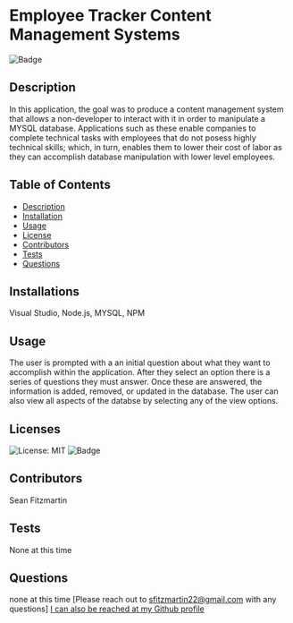 
  # Employee Tracker Content Management Systems       

  ![Badge](https://img.shields.io/badge/License-MIT-yellow.svg)

  ## Description
  In this application, the goal was to produce a content management system that allows a non-developer to interact with it in order to manipulate a MYSQL database.  Applications such as these enable companies to complete technical tasks with employees that do not posess highly technical skills; which, in turn, enables them to lower their cost of labor as they can accomplish database manipulation with lower level employees.
 
  ## Table of Contents
  - [Description](#description)
  - [Installation](#installations)
  - [Usage](#usage)
  - [License](#licenses)
  - [Contributors](#contributors)
  - [Tests](#tests)
  - [Questions](#questions)

  ## Installations
  Visual Studio, Node.js, MYSQL, NPM

  ## Usage
  The user is prompted with a an initial question about what they want to accomplish within the application.  After they select an option there is a series of questions they must answer.  Once these are answered, the information is added, removed, or updated in the database.  The user can also view all aspects of the databse by selecting any of the view options.

  ## Licenses  
  ![License: MIT](https://opensource.org/licenses/MIT)
  ![Badge](https://img.shields.io/badge/License-MIT-yellow.svg)



  ## Contributors
  Sean Fitzmartin

  ## Tests
  None at this time

  ## Questions 
  none at this time
  [Please reach out to sfitzmartin22@gmail.com with any questions]
  [I can also be reached at my Github profile](https://github.com/sfitzmartin22)

